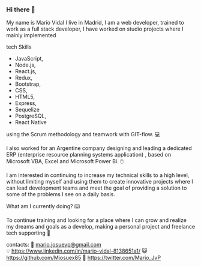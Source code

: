 ### Hi there 👋 ### 

My name is Mario Vidal I live in Madrid, I am a web developer, trained to work as a full stack developer, I have worked on studio projects where I mainly implemented 

tech Skills

  - JavaScript, 
  - Node.js, 
  - React.js, 
  - Redux, 
  - Bootstrap, 
  - CSS,
  - HTML5, 
  - Express, 
  - Sequelize
  - PostgreSQL,
  - React Native


using the Scrum methodology and teamwork with GIT-flow. 💻

I also worked for an Argentine company designing and leading a dedicated ERP (enterprise resource planning systems application) , based on Microsoft VBA, Excel and Microsoft Power Bi. 🖱️

I am interested in continuing to increase my technical skills to a high level, without limiting myself and using them to create innovative projects where I can lead development teams and meet the goal of providing a solution to some of the problems I see on a daily basis.

What am I currently doing? ⌨️

To continue training and looking for a place where I can grow and realize my dreams and goals as a develop, making a personal project and freelance tech supporting  🔧

contacts:    📧 mario.josuevp@gmail.com  
                     💡  https://www.linkedin.com/in/mario-vidal-8138651a1/
                    😺  https://github.com/Mjosuex85
                    🐤  https://twitter.com/Mario_JvP
